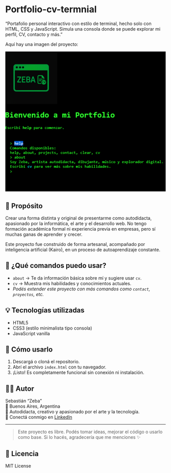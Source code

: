 # Portfolio-cv-termnial
“Portafolio personal interactivo con estilo de terminal, hecho solo con HTML, CSS y JavaScript. Simula una consola donde se puede explorar mi perfil, CV, contacto y más.”

Aquí hay una imagen del proyecto:

![Imagen del proyecto](https://github.com/sebasemexpiex/portfolio-cv-termnial/blob/main/captura%20git-cv%20terminal.png?raw=true)

## 🎯 Propósito

Crear una forma distinta y original de presentarme como autodidacta, apasionado por la informática, el arte y el desarrollo web. No tengo formación académica formal ni experiencia previa en empresas, pero sí muchas ganas de aprender y crecer.

Este proyecto fue construido de forma artesanal, acompañado por inteligencia artificial (Kairo), en un proceso de autoaprendizaje constante.

## 🧩 ¿Qué comandos puedo usar?

- `about` → Te da información básica sobre mí y sugiere usar `cv`.
- `cv` → Muestra mis habilidades y conocimientos actuales.
- *Podés extender este proyecto con más comandos como `contact`, `proyectos`, etc.*

## 💡 Tecnologías utilizadas

- HTML5
- CSS3 (estilo minimalista tipo consola)
- JavaScript vanilla

## 📂 Cómo usarlo

1. Descargá o cloná el repositorio.
2. Abrí el archivo `index.html` con tu navegador.
3. ¡Listo! Es completamente funcional sin conexión ni instalación.

## 🧑‍💻 Autor

Sebastián “Zeba”  
📍 Buenos Aires, Argentina  
🎨 Autodidacta, creativo y apasionado por el arte y la tecnología.  
💬 Conectá conmigo en [LinkedIn](https://www.linkedin.com/in/sebastian-pazos-23670a377/)

---

> Este proyecto es libre. Podés tomar ideas, mejorar el código o usarlo como base. Si lo hacés, agradecería que me menciones ✨

## 🪪 Licencia

MIT License
